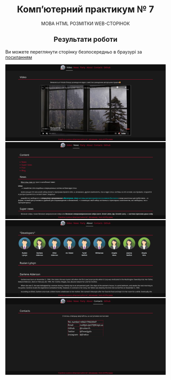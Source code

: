 <h1 align="center">Комп’ютерний практикум № 7</h1>
<p align="center">МОВА HTML РОЗМІТКИ WEB-СТОРІНОК</p>

<h2 align="center">Результати роботи</h2>
<p>Ви можете переглянути сторінку безпосередньо в браузурі за <a href="https://ruslan-fs.github.io/lab_7">посиланням</a></p>
<img src="/screenshots/lab_7_1.png"/>
<img src="/screenshots/lab_7_2.png"/>
<img src="/screenshots/lab_7_3.png"/>
<img src="/screenshots/lab_7_4.png"/>
